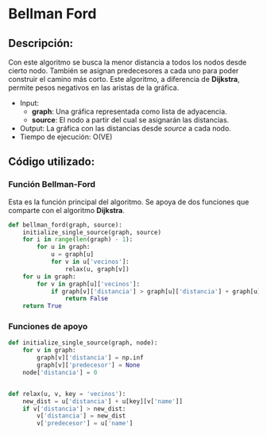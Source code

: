# Bellman Ford

## Descripción:
Con este algoritmo se busca la menor distancia a todos los nodos desde cierto nodo. También se asignan predecesores a cada uno para poder construir el camino más corto.
Este algoritmo, a diferencia de **Dijkstra**, permite pesos negativos en las aristas de la gráfica.
* Input:
    * **graph**: Una gráfica representada como lista de adyacencia.
    * **source**: El nodo a partir del cual se asignarán las distancias.
* Output: La gráfica con las distancias desde *source* a cada nodo.
* Tiempo de ejecución: O(VE)
## Código utilizado:
### Función Bellman-Ford
Esta es la función principal del algoritmo. Se apoya de dos funciones que comparte con el algoritmo **Dijkstra**.
```python
def bellman_ford(graph, source):
    initialize_single_source(graph, source)
    for i in range(len(graph) - 1):
        for u in graph:
            u = graph[u]
            for v in u['vecinos']:
                relax(u, graph[v])
    for u in graph:
        for v in graph[u]['vecinos']:
            if graph[v]['distancia'] > graph[u]['distancia'] + graph[u]['vecinos'][v]:
                return False
    return True
```
### Funciones de apoyo
```python
def initialize_single_source(graph, node):
    for v in graph:
        graph[v]['distancia'] = np.inf
        graph[v]['predecesor'] = None
    node['distancia'] = 0


def relax(u, v, key = 'vecinos'):
    new_dist = u['distancia'] + u[key][v['name']]
    if v['distancia'] > new_dist:
        v['distancia'] = new_dist
        v['predecesor'] = u['name']
```